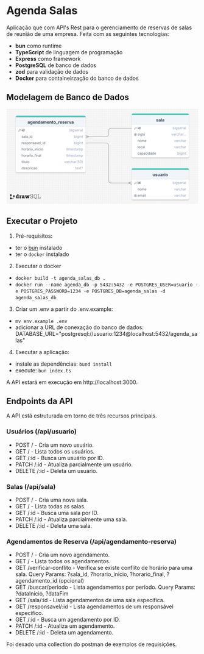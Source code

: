 # Agenda Salas

Aplicação que com API's Rest para o gerenciamento de reservas de salas de reunião de uma empresa. Feita com as seguintes tecnologias:

- **bun** como runtime
- **TypeScript** de linguagem de programação 
- **Express** como framework 
- **PostgreSQL** de banco de dados
- **zod** para validação de dados
- **Docker** para containeirzação do banco de dados 

## Modelagem de Banco de Dados

![modelo_AgendaSalas.png](modelo_AgendaSalas.png)

## Executar o Projeto

1. Pré-requisitos:

 - ter o [bun](https://bun.com/) instalado
 - ter o `docker` instalado

2. Executar o docker

 - `docker build -t agenda_salas_db .`
 - `docker run --name agenda_db -p 5432:5432 -e POSTGRES_USER=usuario -e POSTGRES_PASSWORD=1234 -e POSTGRES_DB=agenda_salas -d agenda_salas_db`

3. Criar um .env a partir do .env.example:
 - `mv env.example .env`
 - adicionar a URL de conexação do banco de dados: DATABASE_URL="postgresql://usuario:1234@localhost:5432/agenda_salas"

4. Executar a aplicação:
 - instale as dependências: `bund install`
 - execute: `bun index.ts`

A API estará em execução em http://localhost:3000.

## Endpoints da API

A API está estruturada em torno de três recursos principais.

### Usuários (/api/usuario)

- POST / - Cria um novo usuário.
- GET / - Lista todos os usuários. 
- GET /:id - Busca um usuário por ID. 
- PATCH /:id - Atualiza parcialmente um usuário. 
- DELETE /:id - Deleta um usuário.

### Salas (/api/sala)

- POST / - Cria uma nova sala. 
- GET / - Lista todas as salas. 
- GET /:id - Busca uma sala por ID. 
- PATCH /:id - Atualiza parcialmente uma sala. 
- DELETE /:id - Deleta uma sala.

### Agendamentos de Reserva (/api/agendamento-reserva)

- POST / - Cria um novo agendamento. 
- GET / - Lista todos os agendamentos. 
- GET /verificar-conflito - Verifica se existe conflito de horário para uma sala. Query Params: ?sala_id, ?horario_inicio, ?horario_final, ?agendamento_id (opcional)
- GET /buscar/periodo - Lista agendamentos por período. Query Params: ?dataInicio, ?dataFim 
- GET /sala/:id - Lista agendamentos de uma sala específica. 
- GET /responsavel/:id - Lista agendamentos de um responsável específico. 
- GET /:id - Busca um agendamento por ID. 
- PATCH /:id - Atualiza um agendamento. 
- DELETE /:id - Deleta um agendamento.

Foi dexado uma collection do postman de exemplos de requisições.